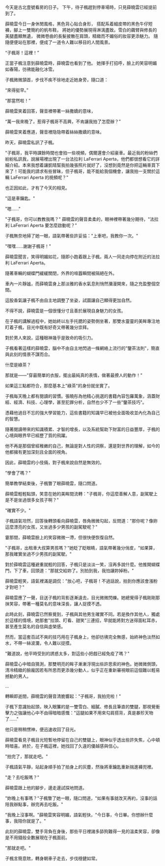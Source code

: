 今天是古北壹號看房的日子。
下午，待子楓趕到停車場時，只見薛曉雲已經提前到了。

薛曉雲今日一身休閒風格，黑色背心貼合身形，
搭配系着細皮帶的黑色牛仔短褲，腳上一雙簡約的帆布鞋，
將她的優勢展現得淋漓盡致。雪白的藕臂與修長的美腿盡顯無遺，
微微卷曲的長髮披散在肩頭，精緻而不媚俗的妝容更添魅力。
隨隨便便站在那裡，便成了一道令人難以移目的人間風景。

“子楓哥！這裡！”

正當子楓注意到薛曉雲時，薛曉雲也看到了他。
她揮手打招呼，臉上的笑容明媚如春陽，彷彿能融化冰雪。

子楓微微頷首，步伐不疾不徐地走近她身旁，隨口道：

“來得挺早。”

“那當然啦！”

薛曉雲笑着回答，聲音裡帶著一絲撒嬌的意味，

“萬一我來晚了，惹得子楓哥不高興，不肯讓我拍了怎麼辦？”

薛曉雲笑着應道，聲音裡隐隐帶着絲絲撒嬌的意味。

昨天，薛曉雲私訊了子楓。

"子楓哥，我平時課餘時間也會拍一些視頻，偶爾還會介紹豪車。最近我的粉絲們紛紛私訊我，說展場裡出現了一台法拉利 LaFerrari Aperta，他們都很想看它的詳細介紹。本來我想着讓凱晴幫我拍幾張照片就好了，沒想到竟然是你把這輛車買下來了！可能我的請求有些冒昧，但子楓哥，能不能給我個機會，讓我拍一支關於這輛 LaFerrari Aperta 的視頻呢？"

也正因如此，才有了今天的相見。

"這是車鑰匙。"

"嗯……"

"子楓哥，你可以教教我嗎？"
薛曉雲的聲音柔柔的，眼神裡帶著幾分期待，"法拉利 LaFerrari Aperta 要怎麼啟動呢？"

子楓無奈地掃了她一眼，語氣帶著些許妥協："上車吧，我教你一次。"


"嘿嘿……謝謝子楓哥！"  

薛曉雲聞言，笑得明媚如花，隨即小跑着跟上子楓，兩人一同走向停在附近的法拉利 LaFerrari Aperta。  

隨著車輛的蝴蝶門緩緩關閉，外界的喧囂瞬間被隔絕在外。

車內一片靜謐，而薛曉雲身上那淡雅的香水氣息則悄然瀰漫開來，隨之充盈整個空間。

這股香氣讓子楓不由自主地調整了坐姿，試圖讓自己顯得更加自然。  

不得不說，薛曉雲是一個很懂分寸且善於展現自身魅力的女孩。  

在子楓的講解過程中，她始終以左手托腮的姿勢側坐著，那雙水靈靈的美眸專注地盯着子楓，目光中既有好奇又帶著幾分崇拜。

對於男人來說，這種眼神幾乎是致命的吸引力。  

子楓看著這樣的薛曉雲，腦中不由自主地閃過一條網絡上流行的"鑒茶法則"，簡直與此刻的情景不謀而合。  

什麼是綠茶？  

那就是——"穿最簡單的衣服，擺出最純真的表情，做著最撩人的動作！"  

如果這三點都符合，那麼基本上"綠茶"的身份就坐實了。  

子楓每天晚上都有閱讀的習慣。張曉彤為他精心挑選的書籍內容包羅萬象，涵蓋財經、經濟、科技、心理學，甚至犯罪分析，自然也少不了一些"鑒茶技巧"。

憑藉他過目不忘的強大學習能力，這些書籍的知識早已被他全面吸收並內化為自己的智慧。

隨著閱讀帶來的知識積累、才智的增長，以及系統幫助下財富的日益豐厚，子楓的心境與眼界早已經歷了質的飛躍。

他不再是那個曾經稚嫩的自己，無論是對人性的洞察，還是對世界的理解，如今的他都擁有更加深刻且全面的視角。

因此，薛曉雲的小伎倆，對子楓來說自然是無效的。

"學會了嗎？"

簡單教學結束後，子楓瞥了眼薛曉雲，隨口問道。

薛曉雲輕輕點頭，笑意在她的美眸間流轉："子楓哥，你這麼善解人意，副駕駛上是不是坐過很多女孩子啊？"

"確實不少。"

子楓語氣坦然，回答後轉頭看向薛曉雲，唇角微微勾起，反問道："那你呢？像妳這麼漂亮的女孩，又坐過多少男孩的副駕駛呢？"

霎那間，薛曉雲臉上的笑容微微一滯，但很快便恢復自然。

"子楓哥，出租車大叔算男孩嗎？"她眨了眨眼睛，語氣帶著幾分俏皮，"如果算，那我確實坐過不少男孩的副駕駛。"

對於薛曉雲這種避重就輕的回答，子楓只是淡淡一笑，沒再多說什麼。他推開蝴蝶門，下了車，回頭道："那就交給妳了。別拍到我，我怕讓妳掉粉。"

薛曉雲輕笑，語氣裡滿是調侃："放心吧，子楓哥！不過話說，拍到你應該會漲粉才對吧？"

薛曉雲應了一聲，目送子楓的背影逐漸遠去，目光微微閃爍。她總覺得子楓剛剛那抹笑容，帶著一種莫名的意味深長，讓人捉摸不透。

此時此刻，薛曉雲已然察覺到，子楓與其他男生確實不同。若是換作其他人，獨處於這樣的情境，她那套"拄頭、盯看、甜笑"三連招，早就能將對方迷得面紅耳赤，甚至產生莫名的自信與虛榮感。

然而，當這套百試不爽的技巧用在子楓身上，他卻彷彿完全無感，始終神色淡然如水，不帶一絲波瀾，令人難以捉摸。

"難道說，他平時受到的誘惑太多，對這些小把戲已經免疫了嗎？"

薛曉雲心中暗自猜測，那雙明亮的眸子漸漸浮現出些許思索的神色。她微微側頭，清冷精緻的臉龐因若有所思而更添幾分動人，似乎正在重新審視眼前這個難以輕易撼動的男人。

...

轉瞬即逝間，薛曉雲的聲音清脆響起："子楓哥，我拍完啦！"  

子楓下意識抬起頭，映入眼簾的是一雙雪白、細膩、修長且筆直的雙腿，那視覺衝擊力之強讓他心中不由得暗暗感慨："這腿如果不用來勾肩搭背，真是暴殄天物了……"  

他只是稍稍愣神，便迅速收回了目光。  

薛曉雲看見子楓目光短暫地停留在自己的雙腿上，眼神似乎透出些許失焦，心中頓時暗喜。終於，在子楓這裡，她找回了久違的優越感與信心。  

"拍完了，那就走吧。"  

子楓語氣平靜，站起身順手拍了拍身上的灰塵，然後將車鑰匙重新揣進褲兜裡。  

"走？去吃飯嗎？"  

薛曉雲跟上他的腳步，邊走邊試探地問道。  

"妳晚上有事嗎？"子楓瞥了她一眼，隨口問道，"如果有事就改天再約，沒事的話陪我辦點事，辦完再去吃飯。"  

"我晚上沒事啊。"薛曉雲笑容明媚，語氣輕快，"今日事，今日畢。你想辦什麼事，我陪你就是了。"  

此刻的薛曉雲，雙手背負在身後，那些平日裡諸多舔狗難得一見的溫柔笑容，卻像是不用錢般全數展現在子楓面前。  

"那就走吧。"  

子楓言簡意賅，轉身朝車子走去，步伐穩健如常。  
